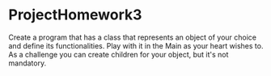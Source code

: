 # ProjectHomework3
 
Create a program that has a class that represents an object of your choice and define its functionalities. Play with it in the Main as your heart wishes to. As a challenge you can create children for your object, but it's not mandatory.
